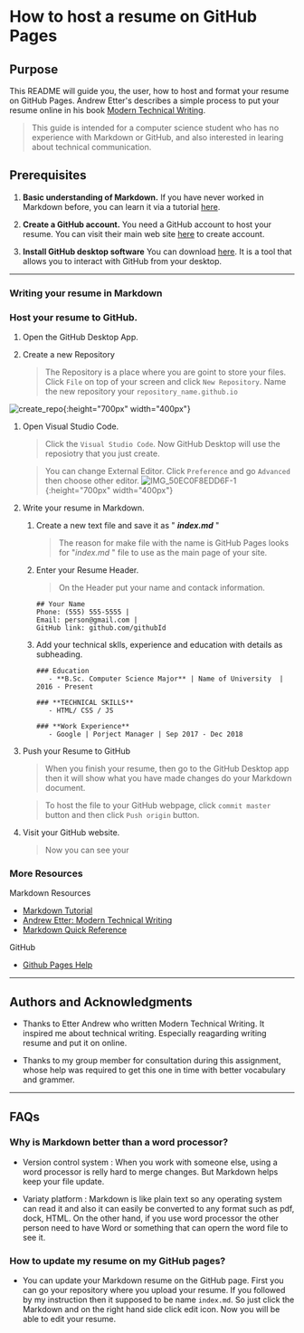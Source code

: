 # How to host a resume on GitHub Pages

## Purpose

This README will guide you, the user, how to host and format your resume on GitHub Pages. Andrew Etter's describes a simple process to put your resume online in his book [Modern Technical Writing](https://www.amazon.ca/Modern-Technical-Writing-Introduction-Documentation-ebook/dp/B01A2QL9SS).

> This guide is intended for a computer science student who has no experience with Markdown or GitHub, and also interested in learing about technical communication.

## Prerequisites

1. **Basic understanding of Markdown.**
   If you have never worked in Markdown before, you can learn it via a tutorial [here](#More-Resources).

2. **Create a GitHub account.** You need a GitHub account to host your resume. You can visit their main web site [here](https://github.com/join) to create account.

3. **Install GitHub desktop software** You can download [here](https://desktop.github.com/). It is a tool that allows you to interact with GitHub from your desktop.

---

### Writing your resume in Markdown

### Host your resume to GitHub.

1.  Open the GitHub Desktop App.

1.  Create a new Repository

    > The Repository is a place where you are goint to store your files.
    > Click `File` on top of your screen and click `New Repository`.
    > Name the new repository your `repository_name.github.io`

![create_repo](https://user-images.githubusercontent.com/57551793/97371382-0e9cc380-187f-11eb-9f8d-8478ea6af82e.gif){:height="700px" width="400px"}


1. Open Visual Studio Code.

   > Click the `Visual Studio Code`. Now GitHub Desktop will use the reposiotry that you just create.

   > You can change External Editor. Click `Preference` and go `Advanced` then choose other editor.
![IMG_50EC0F8EDD6F-1](https://user-images.githubusercontent.com/57551793/97371524-62a7a800-187f-11eb-950c-d40816effb7f.jpeg){:height="700px" width="400px"}
1. Write your resume in Markdown.

   1. Create a new text file and save it as " **_index<i></i>.md_** "

      > The reason for make file with the name is GitHub Pages looks for "_index<i></i>.md_ " file to use as the main page of your site.

   1. Enter your Resume Header.

      > On the Header put your name and contack information.

      ```
      ## Your Name
      Phone: (555) 555-5555 |
      Email: person@gmail.com |
      GitHub link: github.com/githubId
      ```

   1. Add your technical sklls, experience and education with details as subheading.

      ```
      ### Education
         - **B.Sc. Computer Science Major** | Name of University  | 2016 - Present

      ### **TECHNICAL SKILLS**
         - HTML/ CSS / JS

      ### **Work Experience**
         - Google | Porject Manager | Sep 2017 - Dec 2018

      ```

1. Push your Resume to GitHub

   > When you finish your resume, then go to the GitHub Desktop app then it will show what you have made changes do your Markdown document.

   > To host the file to your GitHub webpage, click `commit master` button and then click `Push origin` button.

1. Visit your GitHub website.

   > Now you can see your

### More Resources

Markdown Resources

- [Markdown Tutorial](https://www.markdowntutorial.com/)
- [Andrew Etter: Modern Technical Writing](https://www.amazon.ca/Modern-Technical-Writing-Introduction-Documentation-ebook/dp/B01A2QL9SS)
- [Markdown Quick Reference](https://github.com/adam-p/markdown-here/wiki/Markdown-Cheatsheet)

GitHub

- [Github Pages Help](https://help.github.com/en/github/working-with-github-pages)

---

## Authors and Acknowledgments

- Thanks to Etter Andrew who written Modern Technical Writing. It inspired me about technical writing. Especially reagarding writing resume and put it on online.

- Thanks to my group member for consultation during this assignment, whose help was required to get this one in time with better vocabulary and grammer.

---

## FAQs

### **Why is Markdown better than a word processor?**

- Version control system : When you work with someone else, using a word processor is relly hard to merge changes. But Markdown helps keep your file update.

- Variaty platform : Markdown is like plain text so any operating system can read it and also it can easily be converted to any format such as pdf, dock, HTML. On the other hand, if you use word processor the other person need to have Word or something that can opern the word file to see it.

### **How to update my resume on my GitHub pages?**

- You can update your Markdown resume on the GitHub page. First you can go your repository where you upload your resume. If you followed by my instruction then it supposed to be name `index.md`. So just click the Markdown and on the right hand side click edit icon. Now you will be able to edit your resume.
